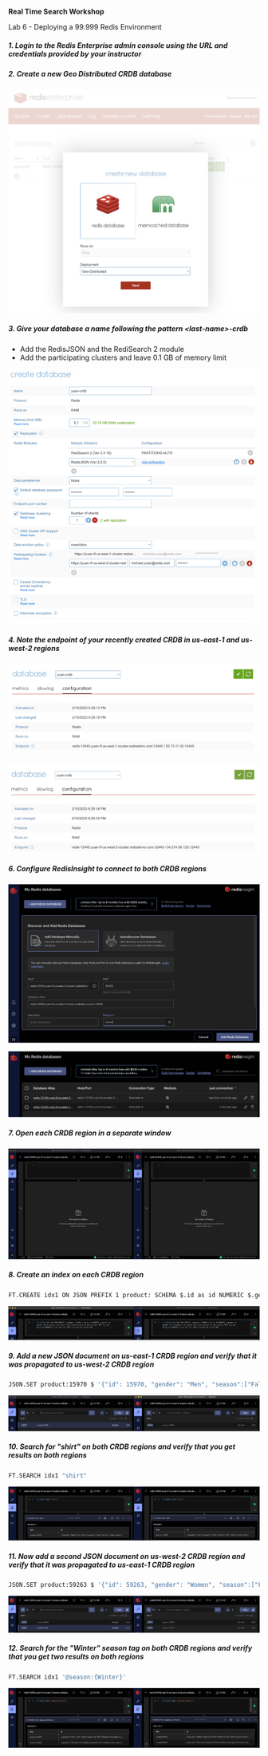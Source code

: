 <!-- IaaS AWS Terraform Version with A-A Redis Search -->

**Real Time Search Workshop**

Lab 6 - Deploying a 99.999 Redis Environment

##### 1. Login to the Redis Enterprise admin console using the URL and credentials provided by your instructor

##### 2. Create a new Geo Distributed CRDB database 

![alt_text](images/image1.png "image_tooltip")

##### 3. Give your database a name following the pattern &lt;last-name>-crdb

* Add the RedisJSON and the RediSearch 2 module 
* Add the participating clusters and leave 0.1 GB of memory limit 

![alt_text](images/image2.png "image_tooltip")

##### 4. Note the endpoint of your recently created CRDB in us-east-1 and us-west-2 regions

![alt_text](images/image3.png "image_tooltip")

##### 

![alt_text](images/image4.png "image_tooltip")

##### 6. Configure RedisInsight to connect to both CRDB regions

![alt_text](images/image5.png "image_tooltip")

![alt_text](images/image6.png "image_tooltip")

##### 7. Open each CRDB region in a separate window

![alt_text](images/image7.png "image_tooltip")

##### 8. Create an index on each CRDB region

```bash
FT.CREATE idx1 ON JSON PREFIX 1 product: SCHEMA $.id as id NUMERIC $.gender as gender TAG $.season.* AS season TAG $.description AS description TEXT $.price AS price NUMERIC $.city AS city TEXT $.coords AS coords GEO
```

![alt_text](images/image8.png "image_tooltip")

##### 9. Add a new JSON document on us-east-1 CRDB region and verify that it was propagated to us-west-2 CRDB region

```bash
JSON.SET product:15970 $ '{"id": 15970, "gender": "Men", "season":["Fall", "Winter"], "description": "Turtle Check Men Navy Blue Shirt", "price": 34.95, "city": "Boston", "coords": "-71.057083, 42.361145"}'
```

![alt_text](images/image9.png "image_tooltip")

##### 10. Search for "shirt" on both CRDB regions and verify that you get results on both regions

```bash
FT.SEARCH idx1 "shirt"
```

![alt_text](images/image10.png "image_tooltip")

##### 11. Now add a second JSON document on us-west-2 CRDB region and verify that it was propagated to us-east-1 CRDB region

```bash
JSON.SET product:59263 $ '{"id": 59263, "gender": "Women", "season":["Fall", "Winter", "Spring", "Summer"],"description": "Titan Women Silver Watch", "price": 129.99, "city": "Dallas", "coords": "-96.808891, 32.779167"}'
```

![alt_text](images/image11.png "image_tooltip")

##### 12. Search for the "Winter" season tag on both CRDB regions and verify that you get two results on both regions

```bash
FT.SEARCH idx1 '@season:{Winter}'
```

![alt_text](images/image12.png "image_tooltip")

